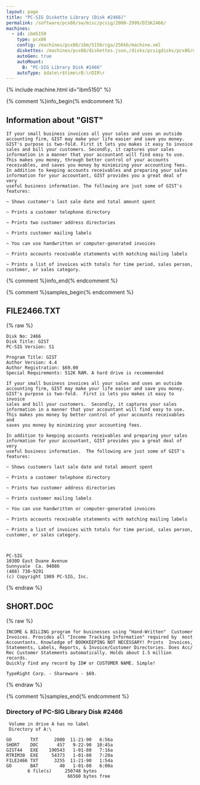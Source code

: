 ```yaml
---
layout: page
title: "PC-SIG Diskette Library (Disk #2466)"
permalink: /software/pcx86/sw/misc/pcsig/2000-2999/DISK2466/
machines:
  - id: ibm5150
    type: pcx86
    config: /machines/pcx86/ibm/5150/cga/256kb/machine.xml
    diskettes: /machines/pcx86/diskettes.json,/disks/pcsigdisks/pcx86/diskettes.json
    autoGen: true
    autoMount:
      B: "PC-SIG Library Disk #2466"
    autoType: $date\r$time\rB:\rDIR\r
---
```


{% include machine.html id="ibm5150" %}

{% comment %}info_begin{% endcomment %}

## Information about "GIST"

    If your small business invoices all your sales and uses an outside
    accounting firm, GIST may make your life easier and save you money.
    GIST's purpose is two-fold. First it lets you makes it easy to invoice
    sales and bill your customers. Secondly, it captures your sales
    information in a manner that your accountant will find easy to use.
    This makes you money, through better control of your accounts
    receivables, and saves you money by minimizing your accounting fees.
    In addition to keeping accounts receivables and preparing your sales
    information for your accountant, GIST provides you a great deal of very
    useful business information. The following are just some of GIST's
    features:
    
    ~ Shows customer's last sale date and total amount spent
    
    ~ Prints a customer telephone directory
    
    ~ Prints two customer address directories
    
    ~ Prints customer mailing labels
    
    ~ You can use handwritten or computer-generated invoices
    
    ~ Prints accounts receivable statements with matching mailing labels
    
    ~ Prints a list of invoices with totals for time period, sales person,
    customer, or sales category.
{% comment %}info_end{% endcomment %}

{% comment %}samples_begin{% endcomment %}

## FILE2466.TXT

{% raw %}
```
Disk No: 2466                                                           
Disk Title: GIST                                                        
PC-SIG Version: S1                                                      
                                                                        
Program Title: GIST                                                     
Author Version: 4.4                                                     
Author Registration: $69.00                                             
Special Requirements: 512K RAM. A hard drive is recommended             
                                                                        
If your small business invoices all your sales and uses an outside      
accounting firm, GIST may make your life easier and save you money.     
GIST's purpose is two-fold.  First is lets you makes it easy to invoice 
sales and bill your customers.  Secondly, it captures your sales        
information in a manner that your accountant will find easy to use.     
This makes you money by better control of your accounts receivables and 
saves you money by minimizing your accounting fees.                     
                                                                        
In addition to keeping accounts receivables and preparing your sales    
information for your accountant, GIST provides you a great deal of very 
useful business information.  The following are just some of GIST's     
features:                                                               
                                                                        
~ Shows customers last sale date and total amount spent                 
                                                                        
~ Prints a customer telephone directory                                 
                                                                        
~ Prints two customer address directories                               
                                                                        
~ Prints customer mailing labels                                        
                                                                        
~ You can use handwritten or computer-generated invoices               
                                                                        
~ Prints accounts receivable statements with matching mailing labels    
                                                                        
~ Prints a list of invoices with totals for time period, sales person, 
customer, or sales category.                                            
                                                                        
                                                                        
                                                                        
PC-SIG                                                                  
1030D East Duane Avenue                                                 
Sunnyvale  Ca. 94086                                                    
(408) 730-9291                                                          
(c) Copyright 1989 PC-SIG, Inc.                                         
```
{% endraw %}

## SHORT.DOC

{% raw %}
```
INCOME & BILLING program for businesses using "Hand-Written"  Customer
Invoices. Provides all "Income Tracking Information" required by  most
Accountants. Knowledge of BOOKKEEPING NOT NECESSARY! Prints  Invoices,
Statements, Labels, Reports, & Invoice/Customer Directories. Does Acc/
Rec Customer Statements automatically. Holds about 1.5 million records.
Quickly find any record by ID# or CUSTOMER NAME. Simple!

TypeRight Corp. - Shareware - $69.
```
{% endraw %}

{% comment %}samples_end{% endcomment %}

### Directory of PC-SIG Library Disk #2466

     Volume in drive A has no label
     Directory of A:\

    GO       TXT      2080  11-21-90   6:56a
    SHORT    DOC       457   9-22-90  10:45a
    GIST44   EXE    190543   1-01-80   7:16a
    RTRIM30  EXE     54373   1-01-80   7:20a
    FILE2466 TXT      3255  11-21-90   1:54a
    GO       BAT        40   1-01-80   6:00a
            6 file(s)     250748 bytes
                           66560 bytes free
